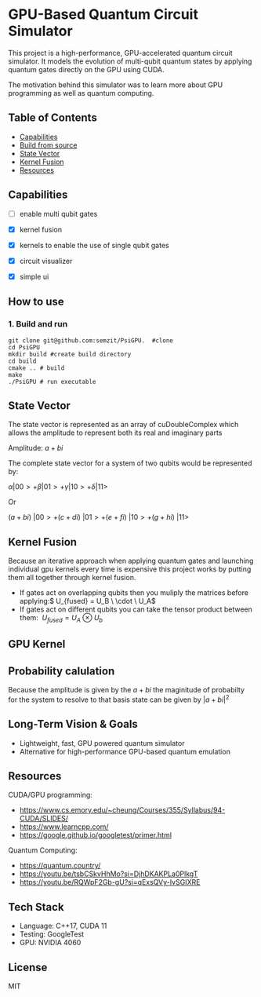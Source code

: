 # GPU-Based Quantum Circuit Simulator
This project is a high-performance, GPU-accelerated quantum circuit simulator. It models the evolution of multi-qubit quantum states by applying quantum gates directly on the GPU using CUDA.

The motivation behind this simulator was to learn more about GPU programming as well as quantum computing. 

## Table of Contents
- [Capabilities](https://github.com/semzit/PsiGPU/?tab=readme-ov-file#capabilities)
- [Build from source](https://github.com/semzit/PsiGPU/?tab=readme-ov-file#how-to-use)
-   [State Vector](https://github.com/semzit/PsiGPU/?tab=readme-ov-file#state-vector)
- [Kernel Fusion](https://github.com/semzit/PsiGPU/?tab=readme-ov-file#kernel-fusion)
- [Resources](https://github.com/semzit/PsiGPU/?tab=readme-ov-file#resources)
## Capabilities
- [ ] enable multi qubit gates

- [x] kernel fusion 

- [x]  kernels to enable the use of single qubit gates

- [x] circuit visualizer

- [x]  simple ui

## How to use 
### 1. Build and run
``` 
git clone git@github.com:semzit/PsiGPU.  #clone 
cd PsiGPU
mkdir build #create build directory
cd build
cmake .. # build 
make
./PsiGPU # run executable
``` 

## State Vector 
The state vector is represented as an array of  cuDoubleComplex which allows the amplitude to represent both its real and imaginary parts

Amplitude: $a+bi$  

The complete state vector for a system of two qubits would be represented by:

$\alpha|00> + \beta|01> + \gamma|10> + \delta|11>$  

Or

$(a+bi)\ |00> + (c+di)\ |01> + (e+fi)\ |10> + (g+hi)\ |11>$  
## Kernel Fusion 
Because an iterative approach when applying quantum gates and launching individual gpu kernels every time is expensive this project works by putting them all together through kernel fusion. 

- If gates act on overlapping qubits then you muliply the matrices before applying:$ U_{fused} = U_B \ \cdot \ U_A$
- If gates act on different qubits you can take the tensor product between them: $\ U_{fused} = U_A \ \otimes \ U_b$
## GPU Kernel

## Probability calulation 

Because the amplitude is given by the $a+bi$ the maginitude of probabilty for the system to resolve to that basis state can be given by $|a+bi|^2$ 

## Long-Term Vision & Goals
- Lightweight, fast, GPU powered quantum simulator 
- Alternative for high-performance GPU-based quantum emulation


## Resources 
CUDA/GPU programming: 
- https://www.cs.emory.edu/~cheung/Courses/355/Syllabus/94-CUDA/SLIDES/
- https://www.learncpp.com/
- https://google.github.io/googletest/primer.html 

Quantum Computing: 
- https://quantum.country/
- https://youtu.be/tsbCSkvHhMo?si=DjhDKAKPLa0PlkgT
- https://youtu.be/RQWpF2Gb-gU?si=qExsQVy-IvSGIXRE
## Tech Stack
- Language: C++17, CUDA 11
- Testing: GoogleTest
- GPU: NVIDIA 4060

##  License
MIT 

